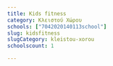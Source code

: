 ```yaml
---
title: Kids fitness
category: Κλειστού Χώρου
schools: ["7042020140113school"]
slug: kidsfitness
slugCategory: kleistou-xorou
schoolscount: 1

---
```




